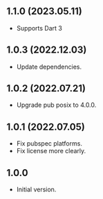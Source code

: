 ## 1.1.0 (2023.05.11)

- Supports Dart 3

## 1.0.3 (2022.12.03)

- Update dependencies.

## 1.0.2 (2022.07.21)

- Upgrade pub posix to 4.0.0.

## 1.0.1 (2022.07.05)

- Fix pubspec platforms.
- Fix license more clearly.

## 1.0.0

- Initial version.
